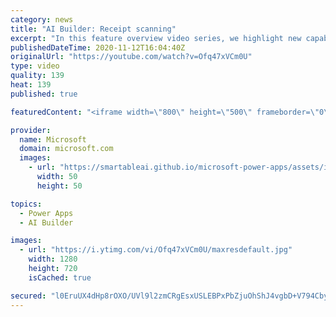 ```yaml
---
category: news
title: "AI Builder: Receipt scanning"
excerpt: "In this feature overview video series, we highlight new capabilities included in the latest update to AI Builder.  Receipt scanning is a new AI Builder feature that processes receipts to identify and extract information. The AI model identifies receipt data, merchant information, total price, and taxes"
publishedDateTime: 2020-11-12T16:04:40Z
originalUrl: "https://youtube.com/watch?v=Ofq47xVCm0U"
type: video
quality: 139
heat: 139
published: true

featuredContent: "<iframe width=\"800\" height=\"500\" frameborder=\"0\" src=\"https://www.youtube.com/embed/Ofq47xVCm0U\" allow=\"accelerometer; autoplay; encrypted-media; gyroscope; picture-in-picture\" allowfullscreen></iframe>"

provider:
  name: Microsoft
  domain: microsoft.com
  images:
    - url: "https://smartableai.github.io/microsoft-power-apps/assets/images/organizations/microsoft.com-50x50.jpg"
      width: 50
      height: 50

topics:
  - Power Apps
  - AI Builder

images:
  - url: "https://i.ytimg.com/vi/Ofq47xVCm0U/maxresdefault.jpg"
    width: 1280
    height: 720
    isCached: true

secured: "l0EruUX4dHp8rOXO/UVl9l2zmCRgEsxUSLEBPxPbZjuOhShJ4vgbD+V794CbyCuQItfAkUmQd5E2LoNKTesQIdhGFaGJ/X7tIaIA4Fp+Tvu0OhORnCbt7ed+QEon+91mX53+Vx/TQIxD1lqDFADmxoiOJnO/bHa3ivyk7+qNetNwmtsfqMD275BKDYHNkhE4XeDs2WsNR9oh86LuTEBbO4s4Z9fgxZ1/5ibVbF/QP1ZPjyrMiG5dhYa4ubKyopC+eVeTLdPNLYAtXlkKAtsFrQJyAdx64Bh0Dg8Jrf++7L00fRlG00yOiqalROATtiNZa7oV3wCMoQBG6Di92WbsqqQI2iYrzioiTADgR43DbK+npxDEqluAtxHHNAhvae2vN0dnVfIkdhASWSgKpuDyKSnwt/Nq3g06Y4bYUFt0FBp3GANj7OZ0RrTLjwpnluMT;gret0tZVnTHFjLugncrcsg=="
---
```


